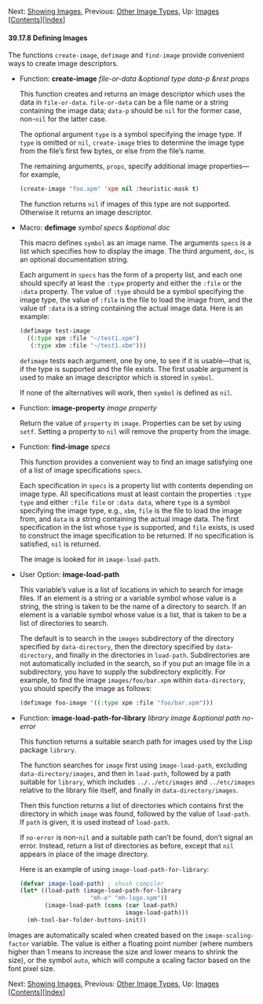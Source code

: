 

Next: [Showing Images](Showing-Images.html), Previous: [Other Image Types](Other-Image-Types.html), Up: [Images](Images.html)   \[[Contents](index.html#SEC_Contents "Table of contents")]\[[Index](Index.html "Index")]

#### 39.17.8 Defining Images

The functions `create-image`, `defimage` and `find-image` provide convenient ways to create image descriptors.

*   Function: **create-image** *file-or-data \&optional type data-p \&rest props*

    This function creates and returns an image descriptor which uses the data in `file-or-data`. `file-or-data` can be a file name or a string containing the image data; `data-p` should be `nil` for the former case, non-`nil` for the latter case.

    The optional argument `type` is a symbol specifying the image type. If `type` is omitted or `nil`, `create-image` tries to determine the image type from the file’s first few bytes, or else from the file’s name.

    The remaining arguments, `props`, specify additional image properties—for example,

    ```lisp
    (create-image "foo.xpm" 'xpm nil :heuristic-mask t)
    ```

    The function returns `nil` if images of this type are not supported. Otherwise it returns an image descriptor.

<!---->

*   Macro: **defimage** *symbol specs \&optional doc*

    This macro defines `symbol` as an image name. The arguments `specs` is a list which specifies how to display the image. The third argument, `doc`, is an optional documentation string.

    Each argument in `specs` has the form of a property list, and each one should specify at least the `:type` property and either the `:file` or the `:data` property. The value of `:type` should be a symbol specifying the image type, the value of `:file` is the file to load the image from, and the value of `:data` is a string containing the actual image data. Here is an example:

    ```lisp
    (defimage test-image
      ((:type xpm :file "~/test1.xpm")
       (:type xbm :file "~/test1.xbm")))
    ```

    `defimage` tests each argument, one by one, to see if it is usable—that is, if the type is supported and the file exists. The first usable argument is used to make an image descriptor which is stored in `symbol`.

    If none of the alternatives will work, then `symbol` is defined as `nil`.

<!---->

*   Function: **image-property** *image property*

    Return the value of `property` in `image`. Properties can be set by using `setf`. Setting a property to `nil` will remove the property from the image.

<!---->

*   Function: **find-image** *specs*

    This function provides a convenient way to find an image satisfying one of a list of image specifications `specs`.

    Each specification in `specs` is a property list with contents depending on image type. All specifications must at least contain the properties `:type type` and either `:file file` or `:data data`, where `type` is a symbol specifying the image type, e.g., `xbm`, `file` is the file to load the image from, and `data` is a string containing the actual image data. The first specification in the list whose `type` is supported, and `file` exists, is used to construct the image specification to be returned. If no specification is satisfied, `nil` is returned.

    The image is looked for in `image-load-path`.

<!---->

*   User Option: **image-load-path**

    This variable’s value is a list of locations in which to search for image files. If an element is a string or a variable symbol whose value is a string, the string is taken to be the name of a directory to search. If an element is a variable symbol whose value is a list, that is taken to be a list of directories to search.

    The default is to search in the `images` subdirectory of the directory specified by `data-directory`, then the directory specified by `data-directory`, and finally in the directories in `load-path`. Subdirectories are not automatically included in the search, so if you put an image file in a subdirectory, you have to supply the subdirectory explicitly. For example, to find the image `images/foo/bar.xpm` within `data-directory`, you should specify the image as follows:

    ```lisp
    (defimage foo-image '((:type xpm :file "foo/bar.xpm")))
    ```

<!---->

*   Function: **image-load-path-for-library** *library image \&optional path no-error*

    This function returns a suitable search path for images used by the Lisp package `library`.

    The function searches for `image` first using `image-load-path`, excluding `data-directory/images`, and then in `load-path`, followed by a path suitable for `library`, which includes `../../etc/images` and `../etc/images` relative to the library file itself, and finally in `data-directory/images`.

    Then this function returns a list of directories which contains first the directory in which `image` was found, followed by the value of `load-path`. If `path` is given, it is used instead of `load-path`.

    If `no-error` is non-`nil` and a suitable path can’t be found, don’t signal an error. Instead, return a list of directories as before, except that `nil` appears in place of the image directory.

    Here is an example of using `image-load-path-for-library`:

    ```lisp
    (defvar image-load-path) ; shush compiler
    (let* ((load-path (image-load-path-for-library
                        "mh-e" "mh-logo.xpm"))
           (image-load-path (cons (car load-path)
                                  image-load-path)))
      (mh-tool-bar-folder-buttons-init))
    ```

Images are automatically scaled when created based on the `image-scaling-factor` variable. The value is either a floating point number (where numbers higher than 1 means to increase the size and lower means to shrink the size), or the symbol `auto`, which will compute a scaling factor based on the font pixel size.

Next: [Showing Images](Showing-Images.html), Previous: [Other Image Types](Other-Image-Types.html), Up: [Images](Images.html)   \[[Contents](index.html#SEC_Contents "Table of contents")]\[[Index](Index.html "Index")]
